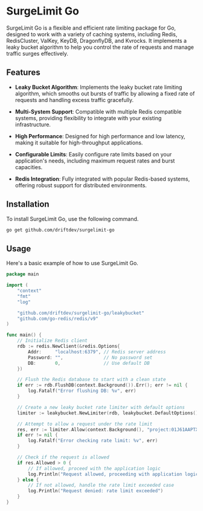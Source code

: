 # SurgeLimit Go

SurgeLimit Go is a flexible and efficient rate limiting package for Go, designed to work with a variety of caching systems, including Redis, RedisCluster, ValKey, KeyDB, DragonflyDB, and Kvrocks. It implements a leaky bucket algorithm to help you control the rate of requests and manage traffic surges effectively.

## Features

- **Leaky Bucket Algorithm**: Implements the leaky bucket rate limiting algorithm, which smooths out bursts of traffic by allowing a fixed rate of requests and handling excess traffic gracefully.

- **Multi-System Support**: Compatible with multiple Redis compatible systems, providing flexibility to integrate with your existing infrastructure.

- **High Performance**: Designed for high performance and low latency, making it suitable for high-throughput applications.

- **Configurable Limits**: Easily configure rate limits based on your application's needs, including maximum request rates and burst capacities.

- **Redis Integration**: Fully integrated with popular Redis-based systems, offering robust support for distributed environments.

## Installation

To install SurgeLimit Go, use the following command.

```bash
go get github.com/driftdev/surgelimit-go
```

## Usage

Here's a basic example of how to use SurgeLimit Go.

```go
package main

import (
	"context"
	"fmt"
	"log"

	"github.com/driftdev/surgelimit-go/leakybucket"
	"github.com/go-redis/redis/v9"
)

func main() {
	// Initialize Redis client
	rdb := redis.NewClient(&redis.Options{
		Addr:     "localhost:6379", // Redis server address
		Password: "",               // No password set
		DB:       0,                // Use default DB
	})

	// Flush the Redis database to start with a clean state
	if err := rdb.FlushDB(context.Background()).Err(); err != nil {
		log.Fatalf("Error flushing DB: %v", err)
	}

	// Create a new leaky bucket rate limiter with default options
	limiter := leakybucket.NewLimiter(rdb, leakybucket.DefaultOptions())

	// Attempt to allow a request under the rate limit
	res, err := limiter.Allow(context.Background(), "project:01J61AAPTXV3HQD95XQWATPBS8", leakybucket.LimitPerSecond(10))
	if err != nil {
		log.Fatalf("Error checking rate limit: %v", err)
	}

	// Check if the request is allowed
	if res.Allowed > 0 {
		// If allowed, proceed with the application logic
		log.Println("Request allowed, proceeding with application logic...")
	} else {
		// If not allowed, handle the rate limit exceeded case
		log.Println("Request denied: rate limit exceeded")
	}
}
```